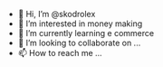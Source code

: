 - 👋 Hi, I’m @skodrolex
- 👀 I’m interested in money making
- 🌱 I’m currently learning e commerce
- 💞️ I’m looking to collaborate on ...
- 📫 How to reach me ...

<!---
skodrolex/skodrolex is a ✨ special ✨ repository because its `README.md` (this file) appears on your GitHub profile.
You can click the Preview link to take a look at your changes.
--->
